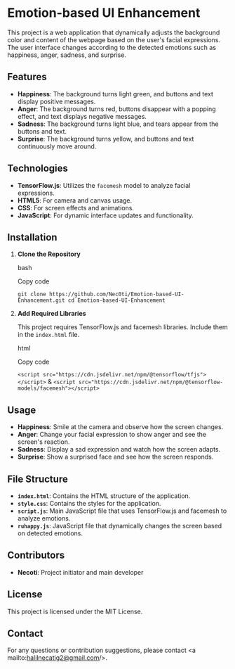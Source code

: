 # Emotion-based UI Enhancement

This project is a web application that dynamically adjusts the background color and content of the webpage based on the user's facial expressions. The user interface changes according to the detected emotions such as happiness, anger, sadness, and surprise.

## Features

- **Happiness**: The background turns light green, and buttons and text display positive messages.
- **Anger**: The background turns red, buttons disappear with a popping effect, and text displays negative messages.
- **Sadness**: The background turns light blue, and tears appear from the buttons and text.
- **Surprise**: The background turns yellow, and buttons and text continuously move around.

## Technologies

- **TensorFlow.js**: Utilizes the `facemesh` model to analyze facial expressions.
- **HTML5**: For camera and canvas usage.
- **CSS**: For screen effects and animations.
- **JavaScript**: For dynamic interface updates and functionality.

## Installation

1. **Clone the Repository**
    
    bash
    
    Copy code
    
    `git clone https://github.com/Nec0ti/Emotion-based-UI-Enhancement.git cd Emotion-based-UI-Enhancement`
    
2. **Add Required Libraries**
    
    This project requires TensorFlow.js and facemesh libraries. Include them in the `index.html` file.
    
    html
    
    Copy code
    
    `<script src="https://cdn.jsdelivr.net/npm/@tensorflow/tfjs"></script>` & `<script src="https://cdn.jsdelivr.net/npm/@tensorflow-models/facemesh"></script>`
        

## Usage

- **Happiness**: Smile at the camera and observe how the screen changes.
- **Anger**: Change your facial expression to show anger and see the screen's reaction.
- **Sadness**: Display a sad expression and watch how the screen adapts.
- **Surprise**: Show a surprised face and see how the screen responds.

## File Structure

- **`index.html`**: Contains the HTML structure of the application.
- **`style.css`**: Contains the styles for the application.
- **`script.js`**: Main JavaScript file that uses TensorFlow.js and facemesh to analyze emotions.
- **`ruhappy.js`**: JavaScript file that dynamically changes the screen based on detected emotions.

## Contributors

- **Necoti**: Project initiator and main developer

## License

This project is licensed under the MIT License.

## Contact

For any questions or contribution suggestions, please contact <a mailto:halilnecatig2@gmail.com/>.

